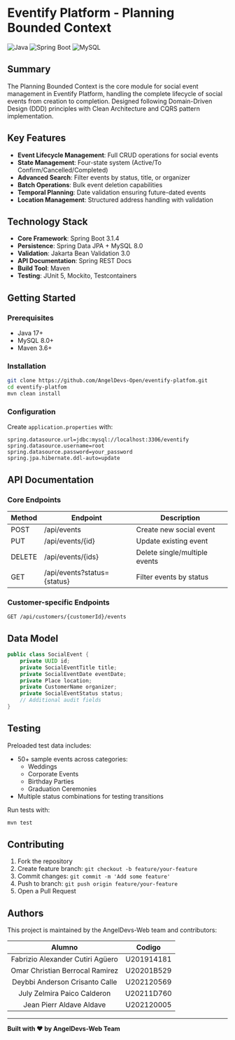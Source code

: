 # Eventify Platform - Planning Bounded Context

![Java](https://img.shields.io/badge/Java-17%2B-blue)
![Spring Boot](https://img.shields.io/badge/Spring_Boot-3.1.4-green)
![MySQL](https://img.shields.io/badge/MySQL-8.0%2B-orange)

## Summary
The Planning Bounded Context is the core module for social event management in Eventify Platform, handling the complete lifecycle of social events from creation to completion. Designed following Domain-Driven Design (DDD) principles with Clean Architecture and CQRS pattern implementation.

## Key Features
- **Event Lifecycle Management**: Full CRUD operations for social events
- **State Management**: Four-state system (Active/To Confirm/Cancelled/Completed)
- **Advanced Search**: Filter events by status, title, or organizer
- **Batch Operations**: Bulk event deletion capabilities
- **Temporal Planning**: Date validation ensuring future-dated events
- **Location Management**: Structured address handling with validation

## Technology Stack
- **Core Framework**: Spring Boot 3.1.4
- **Persistence**: Spring Data JPA + MySQL 8.0
- **Validation**: Jakarta Bean Validation 3.0
- **API Documentation**: Spring REST Docs
- **Build Tool**: Maven
- **Testing**: JUnit 5, Mockito, Testcontainers

## Getting Started

### Prerequisites
- Java 17+
- MySQL 8.0+
- Maven 3.6+

### Installation
```bash
git clone https://github.com/AngelDevs-Open/eventify-platfom.git
cd eventify-platfom
mvn clean install
```

### Configuration
Create `application.properties` with:
```properties
spring.datasource.url=jdbc:mysql://localhost:3306/eventify
spring.datasource.username=root
spring.datasource.password=your_password
spring.jpa.hibernate.ddl-auto=update
```

## API Documentation
### Core Endpoints
| Method | Endpoint | Description |
|--------|----------|-------------|
| POST   | /api/events | Create new social event |
| PUT    | /api/events/{id} | Update existing event |
| DELETE | /api/events/{ids} | Delete single/multiple events |
| GET    | /api/events?status={status} | Filter events by status |

### Customer-specific Endpoints
```
GET /api/customers/{customerId}/events
```

## Data Model
```java
public class SocialEvent {
    private UUID id;
    private SocialEventTitle title;
    private SocialEventDate eventDate;
    private Place location;
    private CustomerName organizer;
    private SocialEventStatus status;
    // Additional audit fields
}
```

## Testing
Preloaded test data includes:
- 50+ sample events across categories:
    - Weddings
    - Corporate Events
    - Birthday Parties
    - Graduation Ceremonies
- Multiple status combinations for testing transitions

Run tests with:
```bash
mvn test
```

## Contributing
1. Fork the repository
2. Create feature branch: `git checkout -b feature/your-feature`
3. Commit changes: `git commit -m 'Add some feature'`
4. Push to branch: `git push origin feature/your-feature`
5. Open a Pull Request


## **Authors**

This project is maintained by the AngelDevs-Web team and contributors:

|            **Alumno**            | **Codigo** |
|:--------------------------------:|:----------:|
| Fabrizio Alexander Cutiri Agüero | U201914181 |
| Omar Christian Berrocal Ramirez  | U20201B529 |
|  Deybbi Anderson Crisanto Calle  | U202120569 |
|   July Zelmira Paico Calderon    | U20211D760 |
|     Jean Pierr Aldave Aldave     | U202120005 |

---

**Built with ❤️ by AngelDevs-Web Team**

